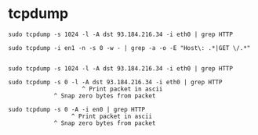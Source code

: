 # tcpdump

	sudo tcpdump -s 1024 -l -A dst 93.184.216.34 -i eth0 | grep HTTP

	sudo tcpdump -i en1 -n -s 0 -w - | grep -a -o -E "Host\: .*|GET \/.*"


	sudo tcpdump -s 1024 -l -A dst 93.184.216.34 -i eth0 | grep HTTP

	sudo tcpdump -s 0 -l -A dst 93.184.216.34 -i eth0 | grep HTTP
						 ^ Print packet in ascii
				 ^ Snap zero bytes from packet

	sudo tcpdump -s 0 -A -i en0 | grep HTTP
					  ^ Print packet in ascii
				 ^ Snap zero bytes from packet